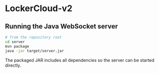 # LockerCloud-v2

## Running the Java WebSocket server

```bash
# from the repository root
cd server
mvn package
java -jar target/server.jar
```

The packaged JAR includes all dependencies so the server can be started directly.
